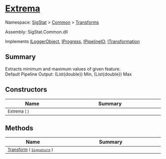 # [Extrema](./Extrema.md)

Namespace: [SigStat]() > [Common](./../README.md) > [Transforms](./README.md)

Assembly: SigStat.Common.dll

Implements [ILoggerObject](./../ILoggerObject.md), [IProgress](./../Helpers/IProgress.md), [IPipelineIO](./../Pipeline/IPipelineIO.md), [ITransformation](./../ITransformation.md)

## Summary
Extracts minimum and maximum values of given feature.  <br>Default Pipeline Output: (List{double}) Min, (List{double}) Max

## Constructors

| Name<a href="#"><img width=220></a> | Summary<a href="#"><img width=475></a> | 
| --- | --- | 
| <sub>Extrema (  )</sub>| <sub></sub>| <br>


## Methods

| Name<a href="#"><img width=220></a> | Summary<a href="#"><img width=475></a> | 
| --- | --- | 
| <sub>[Transform](./Methods/Extrema-100663618.md) ( [`Signature`](./../Signature.md) )</sub>| <sub></sub>| <br>



